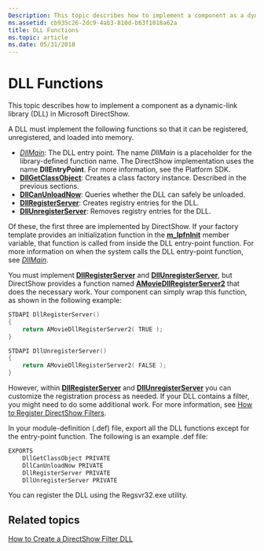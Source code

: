 ```yaml
---
Description: This topic describes how to implement a component as a dynamic-link library (DLL) in Microsoft DirectShow.
ms.assetid: cb935c26-2dc9-4ab3-810d-b63f1018a62a
title: DLL Functions
ms.topic: article
ms.date: 05/31/2018
---
```


# DLL Functions

This topic describes how to implement a component as a dynamic-link library (DLL) in Microsoft DirectShow.

A DLL must implement the following functions so that it can be registered, unregistered, and loaded into memory.

-   [*DllMain*](/windows/desktop/Dlls/dllmain): The DLL entry point. The name *DllMain* is a placeholder for the library-defined function name. The DirectShow implementation uses the name **DllEntryPoint**. For more information, see the Platform SDK.
-   [**DllGetClassObject**](/windows/desktop/api/combaseapi/nf-combaseapi-dllgetclassobject): Creates a class factory instance. Described in the previous sections.
-   [**DllCanUnloadNow**](/windows/desktop/api/combaseapi/nf-combaseapi-dllcanunloadnow): Queries whether the DLL can safely be unloaded.
-   [**DllRegisterServer**](/windows/desktop/api/olectl/nf-olectl-dllregisterserver): Creates registry entries for the DLL.
-   [**DllUnregisterServer**](/windows/desktop/api/olectl/nf-olectl-dllunregisterserver): Removes registry entries for the DLL.

Of these, the first three are implemented by DirectShow. If your factory template provides an initialization function in the [**m\_lpfnInit**](cfactorytemplate-m-lpfninit.md) member variable, that function is called from inside the DLL entry-point function. For more information on when the system calls the DLL entry-point function, see [*DllMain*](/windows/desktop/Dlls/dllmain).

You must implement [**DllRegisterServer**](/windows/desktop/api/olectl/nf-olectl-dllregisterserver) and [**DllUnregisterServer**](/windows/desktop/api/olectl/nf-olectl-dllunregisterserver), but DirectShow provides a function named [**AMovieDllRegisterServer2**](amoviedllregisterserver2.md) that does the necessary work. Your component can simply wrap this function, as shown in the following example:


```C++
STDAPI DllRegisterServer()
{
    return AMovieDllRegisterServer2( TRUE );
}

STDAPI DllUnregisterServer()
{
    return AMovieDllRegisterServer2( FALSE );
}
```



However, within [**DllRegisterServer**](/windows/desktop/api/olectl/nf-olectl-dllregisterserver) and [**DllUnregisterServer**](/windows/desktop/api/olectl/nf-olectl-dllunregisterserver) you can customize the registration process as needed. If your DLL contains a filter, you might need to do some additional work. For more information, see [How to Register DirectShow Filters](how-to-register-directshow-filters.md).

In your module-definition (.def) file, export all the DLL functions except for the entry-point function. The following is an example .def file:


```C++
EXPORTS
    DllGetClassObject PRIVATE
    DllCanUnloadNow PRIVATE
    DllRegisterServer PRIVATE
    DllUnregisterServer PRIVATE
```



You can register the DLL using the Regsvr32.exe utility.

## Related topics

<dl> <dt>

[How to Create a DirectShow Filter DLL](how-to-create-a-dll.md)
</dt> </dl>

 

 